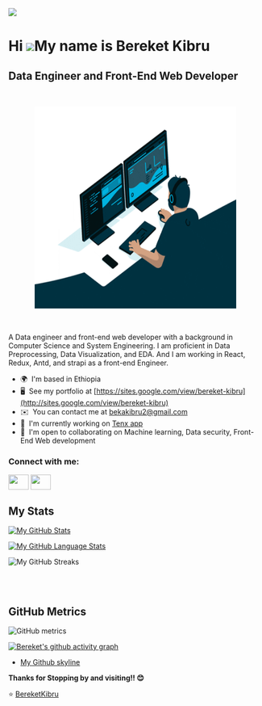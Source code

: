 ![](https://komarev.com/ghpvc/?username=bereketkibru)

Hi ![](https://user-images.githubusercontent.com/18350557/176309783-0785949b-9127-417c-8b55-ab5a4333674e.gif)My name is Bereket Kibru
=====================================================================================================================================

Data Engineer and Front-End Web Developer
-----------------------------------------

<br>

<p align = "center"><img src="./giphy.gif" alt="Bereket Kibru" width = "400px" height = "400px"/></p>

<br>

A Data engineer and front-end web developer with a background in Computer Science and System Engineering. I am proficient in Data Preprocessing, Data Visualization, and EDA. And I am working in React, Redux, Antd, and strapi as a front-end Engineer.

* 🌍  I'm based in Ethiopia
* 🖥️  See my portfolio at [https://sites.google.com/view/bereket-kibru](http://sites.google.com/view/bereket-kibru)
* ✉️  You can contact me at [bekakibru2@gmail.com](mailto:bekakibru2@gmail.com)
* 🚀  I'm currently working on [Tenx app](https://tenx.10academy.org)
* 🤝  I'm open to collaborating on Machine learning, Data security, Front-End Web development

 <h3 align="left">Connect with me:</h3>
<p align="left">
<a href="https://twitter.com/kibru_bereket" target="blank"><img align="center" src="https://cdn.jsdelivr.net/npm/simple-icons@3.0.1/icons/twitter.svg" alt="" height="30" width="40" /></a>
<a href="https://www.linkedin.com/in/bereket-kibru-b25234137/" target="blank"><img align="center" src="https://cdn.jsdelivr.net/npm/simple-icons@3.0.1/icons/linkedin.svg" alt="" height="30" width="40" /></a>
</p>

 ## My Stats

[![My GitHub Stats](https://github-readme-stats.vercel.app/api/?username=bereketkibru&count_private=true&theme=buefy&showicons=true)](https://github-readme-stats.vercel.app/api/?username=bereketkibru&count_private=true&theme=buefy&showicons=true)

[![My GitHub Language Stats](https://github-readme-stats.vercel.app/api/top-langs/?username=bereketkibru&langs_count=5&theme=buefy)](https://github-readme-stats.vercel.app/api/top-langs/?username=bereketkibru&langs_count=5&theme=buefy)

![My GitHub Streaks](https://github-readme-streak-stats.herokuapp.com/?user=bereketkibru&)

<br />
<br />

## GitHub Metrics

![GitHub metrics](https://metrics.lecoq.io/bereketkibru)

[![Bereket's github activity graph](https://activity-graph.herokuapp.com/graph?username=bereketkibru&theme=dracula)](https://github.com/bereketkibru/github-readme-activity-graph)

- [My Github skyline](https://skyline.github.com/bereketkibru/2022)



**Thanks for Stopping by and visiting!! 😊**

<p align="center">

⭐️ [BereketKibru](https://github.com/bereketkibru)

</p>
